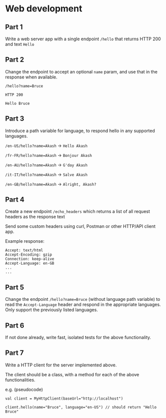 # Web development

## Part 1

Write a web server app with a single endpoint `/hello` that returns HTTP 200 and text `Hello`

## Part 2

Change the endpoint to accept an optional `name` param, and use that in the response when available.

`/hello?name=Bruce`

```
HTTP 200

Hello Bruce
```

## Part 3

Introduce a path variable for language, to respond hello in any supported languages.

`/en-US/hello?name=Akash` -> `Hello Akash`

`/fr-FR/hello?name=Akash` -> `Bonjour Akash`

`/en-AU/hello?name=Akash` -> `G'day Akash`

`/it-IT/hello?name=Akash` -> `Salve Akash`

`/en-GB/hello?name=Akash` -> `Alright, Akash?`

## Part 4

Create a new endpoint `/echo_headers` which returns a list of all request headers as the response text

Send some custom headers using curl, Postman or other HTTP/API client app.

Example response:

```
Accept: text/html
Accept-Encoding: gzip
Connection: keep-alive
Accept-Language: en-GB
...
...
```

## Part 5

Change the endpoint `/hello?name=Bruce` (without language path variable) to read the `Accept-Language` header and respond in the appropriate languages. Only support the previously listed languages.

## Part 6

If not done already, write fast, isolated tests for the above functionality.

## Part 7

Write a HTTP client for the server implemented above.

The client should be a class, with a method for each of the above functionalities.

e.g. (pseudocode)

```
val client = MyHttpClient(baseUrl="http://localhost")

client.hello(name="Bruce", language="en-US") // should return "Hello Bruce"
```
